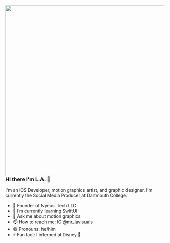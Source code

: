 <img align="right" src="https://user-images.githubusercontent.com/67489024/107159930-1f220700-6961-11eb-8649-279de6e42679.png" width=540px height=540px/>

### Hi there I'm L.A. 👋

I'm an iOS Developer, motion graphics artist, and graphic designer. I'm currently the Social Media Producer at Dartmouth College.

- 👾 Founder of Nyeusi Tech LLC
- 🌱 I’m currently learning SwiftUI
- 💬 Ask me about motion graphics
- 📫 How to reach me: IG @mr_lavisuals
- 😄 Pronouns: he/him
- ⚡ Fun fact: I interned at Disney 🏰
